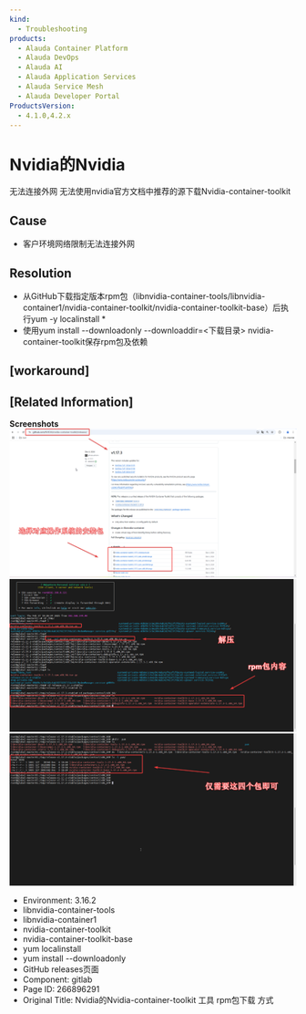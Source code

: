```yaml
---
kind:
  - Troubleshooting
products:
  - Alauda Container Platform
  - Alauda DevOps
  - Alauda AI
  - Alauda Application Services
  - Alauda Service Mesh
  - Alauda Developer Portal
ProductsVersion:
  - 4.1.0,4.2.x
---
```

<!-- A type of document that involves encountering a fault, diagnosing it, performing root cause analysis, and providing solutions. -->

# Nvidia的Nvidia

无法连接外网 无法使用nvidia官方文档中推荐的源下载Nvidia-container-toolkit

## Cause
- 客户环境网络限制无法连接外网

## Resolution
- 从GitHub下载指定版本rpm包（libnvidia-container-tools/libnvidia-container1/nvidia-container-toolkit/nvidia-container-toolkit-base）后执行yum -y localinstall \*
- 使用yum install --downloadonly --downloaddir=<下载目录> nvidia-container-toolkit保存rpm包及依赖

## [workaround]

## [Related Information]
**Screenshots**
![](assets/nvidiade-nvidia-container-toolkit-gong-ju-rpmbao-xia-zai-fang-shi/image-2025-2-27_10-34-32.png)
![](assets/nvidiade-nvidia-container-toolkit-gong-ju-rpmbao-xia-zai-fang-shi/image-2025-2-27_10-39-24.png)
![](assets/nvidiade-nvidia-container-toolkit-gong-ju-rpmbao-xia-zai-fang-shi/image-2025-2-27_10-45-28.png)
- Environment: 3.16.2
- libnvidia-container-tools
- libnvidia-container1
- nvidia-container-toolkit
- nvidia-container-toolkit-base
- yum localinstall
- yum install --downloadonly
- GitHub releases页面
- Component: gitlab
- Page ID: 266896291
- Original Title: Nvidia的Nvidia-container-toolkit 工具 rpm包下载 方式
